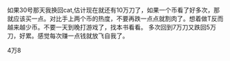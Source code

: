 如果30号那天我换回cat,估计现在就还有10万刀了，如果一个币看了好多次，那就应该买一点。对比手上两个币的热度，不要再跌一点点就割肉了。想着做T反而越来越少币。不要一天到晚打游戏了，找本书看看。
多次回到7万刀又跌回5万刀，好累。感觉每次赚一点钱就放飞自我了。

4万8